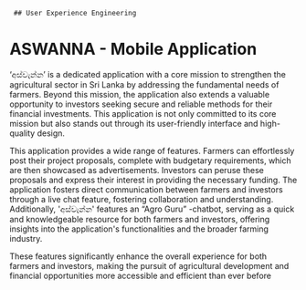      ## User Experience Engineering 

# ASWANNA - Mobile Application

‘අස්වැන්න’ is a dedicated application with a core mission to strengthen the agricultural sector in Sri Lanka by addressing the fundamental needs of farmers.
Beyond this mission, the application also extends a valuable opportunity to investors seeking secure and reliable methods for their financial investments.
This application is not only committed to its core mission but also stands out through its user-friendly interface and high-quality design. 

This application provides a wide range of features. Farmers can effortlessly post their project proposals, complete with budgetary requirements, which are then showcased as advertisements.
Investors can peruse these proposals and express their interest in providing the necessary funding.
The application fosters direct communication between farmers and investors through a live chat feature, fostering collaboration and understanding.
Additionally, 'අස්වැන්න' features an “Agro Guru” -chatbot, serving as a quick and knowledgeable resource for both farmers and investors, offering insights into the application's functionalities and the broader farming industry.

These features significantly enhance the overall experience for both farmers and investors, making the pursuit of agricultural development and financial opportunities more accessible and efficient than ever before
